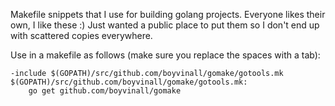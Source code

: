 Makefile snippets that I use for building golang projects.
Everyone likes their own, I like these :)  Just wanted a public
place to put them so I don't end up with scattered copies everywhere.

Use in a makefile as follows (make sure you replace the spaces with a tab):

````
-include $(GOPATH)/src/github.com/boyvinall/gomake/gotools.mk
$(GOPATH)/src/github.com/boyvinall/gomake/gotools.mk:
	go get github.com/boyvinall/gomake
````